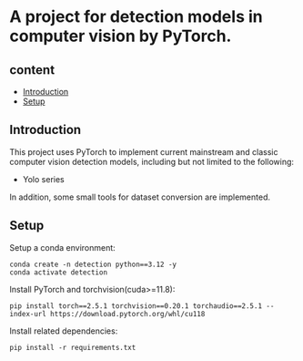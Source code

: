 # A project for detection models in computer vision by PyTorch.

## content
- [Introduction](#introduction)
- [Setup](#setup)

## Introduction
This project uses PyTorch to implement current mainstream and classic computer vision detection models, including but not limited to the following:
- Yolo series

In addition, some small tools for dataset conversion are implemented.

## Setup

Setup a conda environment:
````
conda create -n detection python==3.12 -y
conda activate detection
````

Install PyTorch and torchvision(cuda>=11.8):
````
pip install torch==2.5.1 torchvision==0.20.1 torchaudio==2.5.1 --index-url https://download.pytorch.org/whl/cu118
````

Install related dependencies:
````
pip install -r requirements.txt
````

